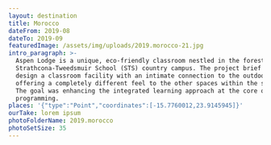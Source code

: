```yaml
---
layout: destination
title: Morocco
dateFrom: 2019-08
dateTo: 2019-09
featuredImage: /assets/img/uploads/2019.morocco-21.jpg
intro_paragraph: >-
  Aspen Lodge is a unique, eco-friendly classroom nestled in the forest on the
  Strathcona-Tweedsmuir School (STS) country campus. The project brief was to
  design a classroom facility with an intimate connection to the outdoors,
  offering a completely different feel to the other spaces within the school.
  The goal was enhancing the integrated learning approach at the core of STS
  programming.
places: '{"type":"Point","coordinates":[-15.7760012,23.9145945]}'
ourTake: lorem ipsum
photoFolderName: 2019.morocco
photoSetSize: 35
---
```


